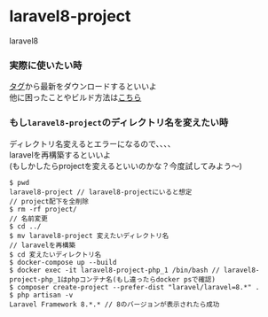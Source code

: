 # laravel8-project
laravel8
  
### 実際に使いたい時  
[タグ](https://github.com/w-sannohe/laravel8-project/tags)から最新をダウンロードするといいよ  
他に困ったことやビルド方法は[こちら](https://github.com/w-sannohe/php-project-php7)  
  
### もし`laravel8-project`のディレクトリ名を変えたい時  
ディレクトリ名変えるとエラーになるので、、、、  
laravelを再構築するといいよ  
(もしかしたらprojectを変えるといいのかな？今度試してみよう〜)  
  
```
$ pwd
laravel8-project // laravel8-projectにいると想定
// project配下を全削除
$ rm -rf project/
// 名前変更
$ cd ../
$ mv laravel8-project 変えたいディレクトリ名 
// laravelを再構築
$ cd 変えたいディレクトリ名 
$ docker-compose up --build
$ docker exec -it laravel8-project-php_1 /bin/bash // laravel8-project-php_1はphpコンテナ名(もし違ったらdocker psで確認)
$ composer create-project --prefer-dist "laravel/laravel=8.*" .
$ php artisan -v
Laravel Framework 8.*.* // 8のバージョンが表示されたら成功
```  
